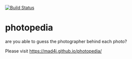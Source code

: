 [![Build Status](https://travis-ci.org/mad4j/photopedia.svg?branch=master)](https://travis-ci.org/mad4j/photopedia)

# photopedia
are you able to guess the photographer behind each photo?

Please visit https://mad4j.github.io/photopedia/
